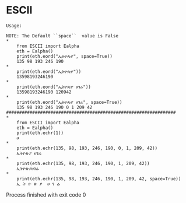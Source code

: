 # ESCII
    Usage:

    NOTE: The Default ``space``  value is False
    *
        from ESCII import Ealpha
        eth = Ealpha()
        print(eth.eord("ኢትዮጵያ", space=True))
        135 98 193 246 190
    *
        print(eth.eord("ኢትዮጵያ"))
        13598193246190
    *
        print(eth.eord("ኢትዮጵያ ሀገሬ"))
        13598193246190 120942
    *
        print(eth.eord("ኢትዮጵያ ሀገሬ", space=True))
        135 98 193 246 190 0 1 209 42
    #################################################################
    *
        from ESCII import Ealpha
        eth = Ealpha()
        print(eth.echr(1))
        ሀ
    *
        print(eth.echr(135, 98, 193, 246, 190, 0, 1, 209, 42))
        ኢትዮጵያ ሀገሬ
    *
        print(eth.echr(135, 98, 193, 246, 190, 1, 209, 42))
        ኢትዮጵያሀገሬ
    *
        print(eth.echr(135, 98, 193, 246, 190, 1, 209, 42, space=True))
        ኢ ት ዮ ጵ ያ  ሀ ገ ሬ
    

Process finished with exit code 0
